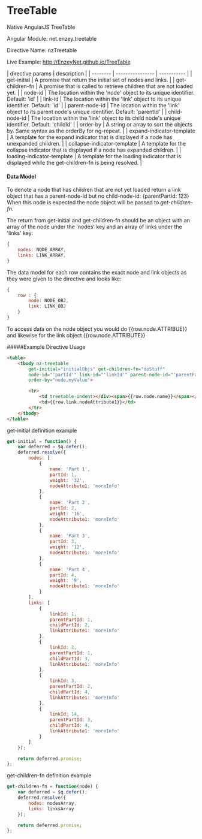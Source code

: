 TreeTable
=========

Native AngularJS TreeTable

Angular Module: net.enzey.treetable

Directive Name: nzTreetable

Live Example: http://EnzeyNet.github.io/TreeTable

| directive params | description |
| -------- | ---------------- | ----------- |
| get-initial | A promise that return the initial set of nodes and links. |
| get-children-fn | A promise that is called to retrieve children that are not loaded yet. |
| node-id | The location within the 'node' object to its unique identifier. Default: 'id' |
| link-id | The location within the 'link' object to its unique identifier. Default: 'id' |
| parent-node-id | The location within the 'link' object to its parent node's unique identifier. Default: 'parentId' |
| child-node-id | The location within the 'link' object to its child node's unique identifier. Default: 'childId' |
| order-by | A string or array to sort the objects by. Same syntax as the orderBy for ng-repeat. |
| expand-indicator-template | A template for the expand indicator that is displayed if a node has unexpanded children. |
| collapse-indicator-template | A template for the collapse indicator that is displayed if a node has expanded children. |
| loading-indicator-template | A template for the loading indicator that is displayed while the get-children-fn is being resolved. |


#### Data Model
To denote a node that has children that are not yet loaded return a link object that has a parent-node-id but no child-node-id: {parentPartId: 123}
When this node is expected the node object will be passed to _get-children-fn_.

The return from get-initial and get-children-fn should be an object with an array of the node under the 'nodes' key and an array of links under the 'links' key:
```javascript
{
	nodes: NODE_ARRAY,
	links: LINK_ARRAY,
}
```

The data model for each row contains the exact node and link objects as they were given to the directive and looks like:
```javascript
{
	row : {
		node: NODE_OBJ,
		link: LINK_OBJ
	}
}
```
To access data on the node object you would do {{row.node.ATTRIBUE}} and likewise for the link object {{row.node.ATTRIBUTE}}


#####Example Directive Usage
```html
<table>
	<tbody nz-treetable
		get-initial="initialObjs" get-children-fn="doStuff"
		node-id="'partId'" link-id="'linkId'" parent-node-id="'parentPartId'" child-node-id="'childPartId'"
		order-by="node.myValue">

		<tr>
			<td treetable-indent></div><span>{{row.node.name}}</span></td>
			<td>{{row.link.nodeAttribute1}}</td>
		</tr>
	</tbody>
</table>
```

get-initial definition example
```javascript
get-initial = function() {
	var deferred = $q.defer();
	deferred.resolve({
		nodes: [
			{
				name: 'Part 1',
				partId: 1,
				weight: '32',
				nodeAttribute1: 'moreInfo'
			},
			{
				name: 'Part 2',
				partId: 2,
				weight: '16',
				nodeAttribute1: 'moreInfo'
			},
			{
				name: 'Part 3',
				partId: 3,
				weight: '12',
				nodeAttribute1: 'moreInfo'
			},
			{
				name: 'Part 4',
				partId: 4,
				weight: '9',
				nodeAttribute1: 'moreInfo'
			}
		],
		links: [
			{
				linkId: 1,
				parentPartId: 1,
				childPartId: 2,
				linkAttribute1: 'moreInfo'
			},
			{
				linkId: 2,
				parentPartId: 1,
				childPartId: 3,
				linkAttribute1: 'moreInfo'
			},
			{
				linkId: 3,
				parentPartId: 2,
				childPartId: 4,
				linkAttribute1: 'moreInfo'
			},
			{
				linkId: 14,
				parentPartId: 3,
				childPartId: 4,
				linkAttribute1: 'moreInfo'
			}
		]
	});

	return deferred.promise;
};
```

get-children-fn definition example
```javascript
get-children-fn = function(node) {
	var deferred = $q.defer();
	deferred.resolve({
		nodes: nodesArray,
		links: linksArray
	});

	return deferred.promise;
};
```

